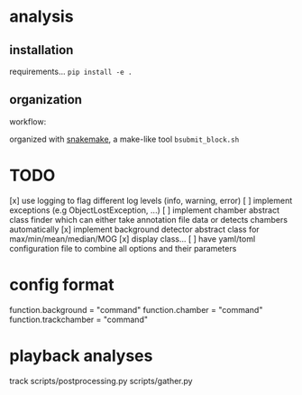 # analysis

## installation
requirements...
`pip install -e .`

## organization
workflow:

organized with [snakemake](snakemake), a make-like tool
`bsubmit_block.sh`



# TODO
[x] use logging to flag different log levels (info, warning, error)
[ ] implement exceptions (e.g ObjectLostException, ...)
[ ] implement chamber abstract class finder which can either take annotation file data or detects chambers automatically
[x] implement background detector abstract class for max/min/mean/median/MOG
[x] display class...
[ ] have yaml/toml configuration file to combine all options and their parameters

# config format
function.background = "command"
function.chamber = "command"
function.trackchamber = "command"


# playback analyses
track
scripts/postprocessing.py
scripts/gather.py
